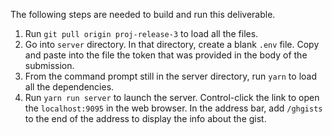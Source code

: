 The following steps are needed to build and run this deliverable.

1. Run `git pull origin proj-release-3` to load all the files.
2. Go into `server` directory. In that directory, create a blank `.env` file. Copy and paste into the file the token that was provided in the body of the submission.
3. From the command prompt still in the server directory, run `yarn` to load all the dependencies.
4. Run `yarn run server` to launch the server. Control-click the link to open the `localhost:9095` in the web browser. In the address bar, add `/ghgists` to the end of the address to display the info about the gist.
